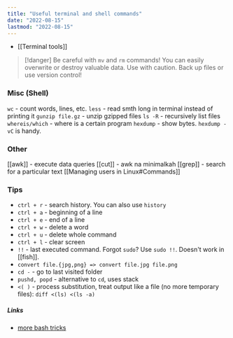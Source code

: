 ```yaml
---
title: "Useful terminal and shell commands"
date: "2022-08-15"
lastmod: "2022-08-15"
---
```


- [[Terminal tools]]


> [!danger]
> Be careful with `mv` and `rm` commands! You can easily overwrite or destroy valuable data. Use with caution. Back up files or use version control!


### Misc (Shell)
`wc` - count words, lines, etc.
`less` - read smth long in terminal instead of printing it
`gunzip file.gz` - unzip gzipped files
`ls -R` - recursively list files
`whereis/which` - where is a certain program
`hexdump` - show bytes. `hexdump -vC` is handy.

### Other
[[awk]] - execute data queries
[[cut]] - awk na minimalkah
[[grep]] - search for a particular text
[[Managing users in Linux#Commands]]

### Tips
- `ctrl + r` - search history. You can also use `history`
- `ctrl + a` - beginning of a line
- `ctrl + e` - end of a line
- `ctrl + w` - delete a word
- `ctrl + u` - delete whole command
- `ctrl + l` - clear screen
- `!!` - last executed command. Forgot `sudo`? Use `sudo !!`. Doesn't work in [[fish]].
- `convert file.{jpg,png} => convert file.jpg file.png`
- `cd -` - go to last visited folder
- `pushd, popd` - alternative to `cd`, uses stack
- `<( )` - process substitution, treat output like a file (no more temporary files): `diff <(ls) <(ls -a)`

##### Links
- [more bash tricks](https://wizardzines.com/comics/more-bash-tricks/)
